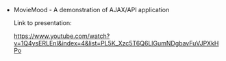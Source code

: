 - MovieMood -
A demonstration of AJAX/API application

  Link to presentation:

  https://www.youtube.com/watch?v=1Q4ysERLEnI&index=4&list=PL5K_Xzc5T6Q6LlGumNDgbavFuVJPXkHPo
